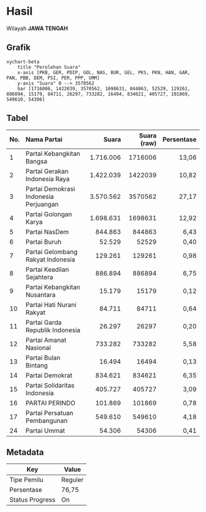 # Hasil

Wilayah **JAWA TENGAH**

## Grafik

```mermaid
xychart-beta
    title "Perolehan Suara"
    x-axis [PKB, GER, PDIP, GOL, NAS, BUR, GEL, PKS, PKN, HAN, GAR, PAN, PBB, DEM, PSI, PER, PPP, UMM]
    y-axis "Suara" 0 --> 3570562
    bar [1716006, 1422039, 3570562, 1698631, 844863, 52529, 129261, 886894, 15179, 84711, 26297, 733282, 16494, 834621, 405727, 101869, 549610, 54306]
```

## Tabel

| No. | Nama Partai                           | Suara     | Suara (raw) | Persentase |
|:--- |:------------------------------------- | ---------:| -----------:| ----------:|
| 1   | Partai Kebangkitan Bangsa             | 1.716.006 | 1716006     | 13,06      |
| 2   | Partai Gerakan Indonesia Raya         | 1.422.039 | 1422039     | 10,82      |
| 3   | Partai Demokrasi Indonesia Perjuangan | 3.570.562 | 3570562     | 27,17      |
| 4   | Partai Golongan Karya                 | 1.698.631 | 1698631     | 12,92      |
| 5   | Partai NasDem                         | 844.863   | 844863      | 6,43       |
| 6   | Partai Buruh                          | 52.529    | 52529       | 0,40       |
| 7   | Partai Gelombang Rakyat Indonesia     | 129.261   | 129261      | 0,98       |
| 8   | Partai Keadilan Sejahtera             | 886.894   | 886894      | 6,75       |
| 9   | Partai Kebangkitan Nusantara          | 15.179    | 15179       | 0,12       |
| 10  | Partai Hati Nurani Rakyat             | 84.711    | 84711       | 0,64       |
| 11  | Partai Garda Republik Indonesia       | 26.297    | 26297       | 0,20       |
| 12  | Partai Amanat Nasional                | 733.282   | 733282      | 5,58       |
| 13  | Partai Bulan Bintang                  | 16.494    | 16494       | 0,13       |
| 14  | Partai Demokrat                       | 834.621   | 834621      | 6,35       |
| 15  | Partai Solidaritas Indonesia          | 405.727   | 405727      | 3,09       |
| 16  | PARTAI PERINDO                        | 101.869   | 101869      | 0,78       |
| 17  | Partai Persatuan Pembangunan          | 549.610   | 549610      | 4,18       |
| 24  | Partai Ummat                          | 54.306    | 54306       | 0,41       |


## Metadata

| Key             | Value   |
| --------------- | ------- |
| Tipe Pemilu     | Reguler |
| Persentase      | 76,75   |
| Status Progress | On      |



